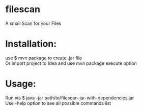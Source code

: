# filescan
A small Scan for your Files

# Installation:

use $ mvn package to create .jar file<br>
Or import project to Idea and use mvn package execute option

# Usage:
Run via $ java -jar path/to/filescan-jar-with-dependencies.jar<br>
Use -help option to see all possible commands list